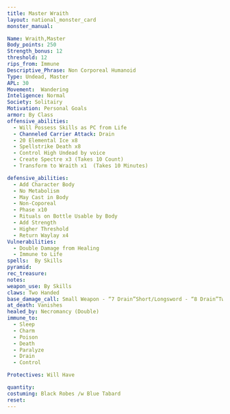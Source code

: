 ```yaml
---
title: Master Wraith
layout: national_monster_card
monster_manual: 

Name: Wraith,Master
Body_points: 250
Strength_bonus: 12
threshold: 12
rips_from: Immune
Descriptive_Phrase: Non Corporeal Humanoid
Type: Undead, Master
APL: 30
Movement:  Wandering
Inteligence: Normal
Society: Solitairy
Motivation: Personal Goals
armor: By Class
offensive_abilities: 
  - Will Possess Skills as PC from Life
  - Channeled Carrier Attack: Drain
  - 20 Elemental Ice x8
  - Spellstrike Death x8
  - Control High Undead by voice
  - Create Spectre x3 (Takes 10 Count)
  - Transform to Wraith x1  (Takes 10 Minutes)

defensive_abilities: 
  - Add Character Body
  - No Metabolism
  - May Cast in Body
  - Non-Coporeal
  - Phase x10
  - Rituals on Bottle Usable by Body
  - Add Strength
  - Higher Threshold
  - Return Waylay x4
Vulnerabilities: 
  - Double Damage from Healing
  - Immune to Life
spells:  By Skills
pyramid: 
rec_treasure: 
notes: 
weapon_use: By Skills
claws: Two Handed
base_damage_call: Small Weapon - “7 Drain”Short/Longsword - “8 Drain”Two Handed Sword - “15 Drain”
at_death: Vanishes
healed_by: Necromancy (Double)
immune_to: 
  - Sleep
  - Charm
  - Poison
  - Death
  - Paralyze
  - Drain
  - Control

Protectives: Will Have

quantity:
costuming: Black Robes /w Blue Tabard
reset:
---
```

